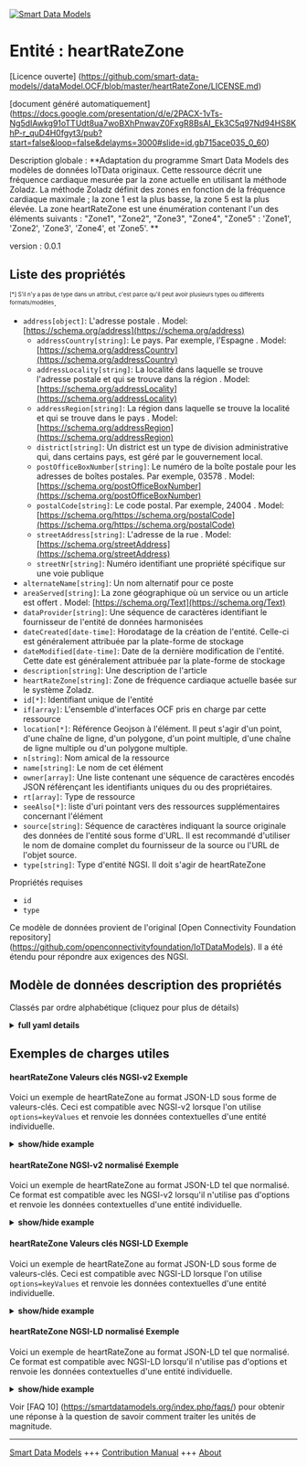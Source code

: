 <!-- 10-Header -->  
[![Smart Data Models](https://smartdatamodels.org/wp-content/uploads/2022/01/SmartDataModels_logo.png "Logo")](https://smartdatamodels.org)  
Entité : heartRateZone  
======================<!-- /10-Header -->  
<!-- 15-License -->  
[Licence ouverte] (https://github.com/smart-data-models//dataModel.OCF/blob/master/heartRateZone/LICENSE.md)  
[document généré automatiquement] (https://docs.google.com/presentation/d/e/2PACX-1vTs-Ng5dIAwkg91oTTUdt8ua7woBXhPnwavZ0FxgR8BsAI_Ek3C5q97Nd94HS8KhP-r_quD4H0fgyt3/pub?start=false&loop=false&delayms=3000#slide=id.gb715ace035_0_60)  
<!-- /15-License -->  
<!-- 20-Description -->  
Description globale : **Adaptation du programme Smart Data Models des modèles de données IoTData originaux. Cette ressource décrit une fréquence cardiaque mesurée par la zone actuelle en utilisant la méthode Zoladz. La méthode Zoladz définit des zones en fonction de la fréquence cardiaque maximale ; la zone 1 est la plus basse, la zone 5 est la plus élevée. La zone heartRateZone est une énumération contenant l'un des éléments suivants : "Zone1", "Zone2", "Zone3", "Zone4", "Zone5" : 'Zone1', 'Zone2', 'Zone3', 'Zone4', et 'Zone5'. **  
version : 0.0.1  
<!-- /20-Description -->  
<!-- 30-PropertiesList -->  

## Liste des propriétés  

<sup><sub>[*] S'il n'y a pas de type dans un attribut, c'est parce qu'il peut avoir plusieurs types ou différents formats/modèles</sub></sup>.  
- `address[object]`: L'adresse postale  . Model: [https://schema.org/address](https://schema.org/address)	- `addressCountry[string]`: Le pays. Par exemple, l'Espagne  . Model: [https://schema.org/addressCountry](https://schema.org/addressCountry)  
	- `addressLocality[string]`: La localité dans laquelle se trouve l'adresse postale et qui se trouve dans la région  . Model: [https://schema.org/addressLocality](https://schema.org/addressLocality)  
	- `addressRegion[string]`: La région dans laquelle se trouve la localité et qui se trouve dans le pays  . Model: [https://schema.org/addressRegion](https://schema.org/addressRegion)  
	- `district[string]`: Un district est un type de division administrative qui, dans certains pays, est géré par le gouvernement local.    
	- `postOfficeBoxNumber[string]`: Le numéro de la boîte postale pour les adresses de boîtes postales. Par exemple, 03578  . Model: [https://schema.org/postOfficeBoxNumber](https://schema.org/postOfficeBoxNumber)  
	- `postalCode[string]`: Le code postal. Par exemple, 24004  . Model: [https://schema.org/https://schema.org/postalCode](https://schema.org/https://schema.org/postalCode)  
	- `streetAddress[string]`: L'adresse de la rue  . Model: [https://schema.org/streetAddress](https://schema.org/streetAddress)  
	- `streetNr[string]`: Numéro identifiant une propriété spécifique sur une voie publique    
- `alternateName[string]`: Un nom alternatif pour ce poste  - `areaServed[string]`: La zone géographique où un service ou un article est offert  . Model: [https://schema.org/Text](https://schema.org/Text)- `dataProvider[string]`: Une séquence de caractères identifiant le fournisseur de l'entité de données harmonisées  - `dateCreated[date-time]`: Horodatage de la création de l'entité. Celle-ci est généralement attribuée par la plate-forme de stockage  - `dateModified[date-time]`: Date de la dernière modification de l'entité. Cette date est généralement attribuée par la plate-forme de stockage  - `description[string]`: Une description de l'article  - `heartRateZone[string]`: Zone de fréquence cardiaque actuelle basée sur le système Zoladz.  - `id[*]`: Identifiant unique de l'entité  - `if[array]`: L'ensemble d'interfaces OCF pris en charge par cette ressource  - `location[*]`: Référence Geojson à l'élément. Il peut s'agir d'un point, d'une chaîne de ligne, d'un polygone, d'un point multiple, d'une chaîne de ligne multiple ou d'un polygone multiple.  - `n[string]`: Nom amical de la ressource  - `name[string]`: Le nom de cet élément  - `owner[array]`: Une liste contenant une séquence de caractères encodés JSON référençant les identifiants uniques du ou des propriétaires.  - `rt[array]`: Type de ressource  - `seeAlso[*]`: liste d'uri pointant vers des ressources supplémentaires concernant l'élément  - `source[string]`: Séquence de caractères indiquant la source originale des données de l'entité sous forme d'URL. Il est recommandé d'utiliser le nom de domaine complet du fournisseur de la source ou l'URL de l'objet source.  - `type[string]`: Type d'entité NGSI. Il doit s'agir de heartRateZone  <!-- /30-PropertiesList -->  
<!-- 35-RequiredProperties -->  
Propriétés requises  
- `id`  - `type`  <!-- /35-RequiredProperties -->  
<!-- 40-RequiredProperties -->  
Ce modèle de données provient de l'original [Open Connectivity Foundation repository] (https://github.com/openconnectivityfoundation/IoTDataModels). Il a été étendu pour répondre aux exigences des NGSI.  
<!-- /40-RequiredProperties -->  
<!-- 50-DataModelHeader -->  
## Modèle de données description des propriétés  
Classés par ordre alphabétique (cliquez pour plus de détails)  
<!-- /50-DataModelHeader -->  
<!-- 60-ModelYaml -->  
<details><summary><strong>full yaml details</strong></summary>    
```yaml  
heartRateZone:    
  description: 'Smart Data Models Program adaptation of the original IoTData data Models. This Resource describes a measured heart rate by the current Zone using the Zoladz method. The Zoladz method defines Zones based on maximum heart rate; Zone 1 is the lowest, Zone 5 is the highest. The heartRateZone is an enumeration containing one of: ''Zone1'', ''Zone2'', ''Zone3'', ''Zone4'', and ''Zone5''. '    
  properties:    
    address:    
      description: The mailing address    
      properties:    
        addressCountry:    
          description: 'The country. For example, Spain'    
          type: string    
          x-ngsi:    
            model: https://schema.org/addressCountry    
            type: Property    
        addressLocality:    
          description: 'The locality in which the street address is, and which is in the region'    
          type: string    
          x-ngsi:    
            model: https://schema.org/addressLocality    
            type: Property    
        addressRegion:    
          description: 'The region in which the locality is, and which is in the country'    
          type: string    
          x-ngsi:    
            model: https://schema.org/addressRegion    
            type: Property    
        district:    
          description: 'A district is a type of administrative division that, in some countries, is managed by the local government'    
          type: string    
          x-ngsi:    
            type: Property    
        postOfficeBoxNumber:    
          description: 'The post office box number for PO box addresses. For example, 03578'    
          type: string    
          x-ngsi:    
            model: https://schema.org/postOfficeBoxNumber    
            type: Property    
        postalCode:    
          description: 'The postal code. For example, 24004'    
          type: string    
          x-ngsi:    
            model: https://schema.org/https://schema.org/postalCode    
            type: Property    
        streetAddress:    
          description: The street address    
          type: string    
          x-ngsi:    
            model: https://schema.org/streetAddress    
            type: Property    
        streetNr:    
          description: Number identifying a specific property on a public street    
          type: string    
          x-ngsi:    
            type: Property    
      type: object    
      x-ngsi:    
        model: https://schema.org/address    
        type: Property    
    alternateName:    
      description: An alternative name for this item    
      type: string    
      x-ngsi:    
        type: Property    
    areaServed:    
      description: The geographic area where a service or offered item is provided    
      type: string    
      x-ngsi:    
        model: https://schema.org/Text    
        type: Property    
    dataProvider:    
      description: A sequence of characters identifying the provider of the harmonised data entity    
      type: string    
      x-ngsi:    
        type: Property    
    dateCreated:    
      description: Entity creation timestamp. This will usually be allocated by the storage platform    
      format: date-time    
      type: string    
      x-ngsi:    
        type: Property    
    dateModified:    
      description: Timestamp of the last modification of the entity. This will usually be allocated by the storage platform    
      format: date-time    
      type: string    
      x-ngsi:    
        type: Property    
    description:    
      description: A description of this item    
      type: string    
      x-ngsi:    
        type: Property    
    heartRateZone:    
      description: Current heart rate zone based on the Zoladz system.    
      enum:    
        - Zone1    
        - Zone2    
        - Zone3    
        - Zone4    
        - Zone5    
      readOnly: true    
      type: string    
      x-ngsi:    
        type: Property    
    id:    
      anyOf:    
        - description: Identifier format of any NGSI entity    
          maxLength: 256    
          minLength: 1    
          pattern: ^[\w\-\.\{\}\$\+\*\[\]`|~^@!,:\\]+$    
          type: string    
          x-ngsi:    
            type: Property    
        - description: Identifier format of any NGSI entity    
          format: uri    
          type: string    
          x-ngsi:    
            type: Property    
      description: Unique identifier of the entity    
      x-ngsi:    
        type: Property    
    if:    
      description: The OCF Interface set supported by this Resource    
      items:    
        enum:    
          - oic.if.s    
          - oic.if.baseline    
        maxLength: 64    
        type: string    
      minItems: 1    
      readOnly: true    
      type: array    
      uniqueItems: true    
      x-ngsi:    
        type: Property    
    location:    
      description: 'Geojson reference to the item. It can be Point, LineString, Polygon, MultiPoint, MultiLineString or MultiPolygon'    
      oneOf:    
        - description: Geojson reference to the item. Point    
          properties:    
            bbox:    
              items:    
                type: number    
              minItems: 4    
              type: array    
            coordinates:    
              items:    
                type: number    
              minItems: 2    
              type: array    
            type:    
              enum:    
                - Point    
              type: string    
          required:    
            - type    
            - coordinates    
          title: GeoJSON Point    
          type: object    
          x-ngsi:    
            type: GeoProperty    
        - description: Geojson reference to the item. LineString    
          properties:    
            bbox:    
              items:    
                type: number    
              minItems: 4    
              type: array    
            coordinates:    
              items:    
                items:    
                  type: number    
                minItems: 2    
                type: array    
              minItems: 2    
              type: array    
            type:    
              enum:    
                - LineString    
              type: string    
          required:    
            - type    
            - coordinates    
          title: GeoJSON LineString    
          type: object    
          x-ngsi:    
            type: GeoProperty    
        - description: Geojson reference to the item. Polygon    
          properties:    
            bbox:    
              items:    
                type: number    
              minItems: 4    
              type: array    
            coordinates:    
              items:    
                items:    
                  items:    
                    type: number    
                  minItems: 2    
                  type: array    
                minItems: 4    
                type: array    
              type: array    
            type:    
              enum:    
                - Polygon    
              type: string    
          required:    
            - type    
            - coordinates    
          title: GeoJSON Polygon    
          type: object    
          x-ngsi:    
            type: GeoProperty    
        - description: Geojson reference to the item. MultiPoint    
          properties:    
            bbox:    
              items:    
                type: number    
              minItems: 4    
              type: array    
            coordinates:    
              items:    
                items:    
                  type: number    
                minItems: 2    
                type: array    
              type: array    
            type:    
              enum:    
                - MultiPoint    
              type: string    
          required:    
            - type    
            - coordinates    
          title: GeoJSON MultiPoint    
          type: object    
          x-ngsi:    
            type: GeoProperty    
        - description: Geojson reference to the item. MultiLineString    
          properties:    
            bbox:    
              items:    
                type: number    
              minItems: 4    
              type: array    
            coordinates:    
              items:    
                items:    
                  items:    
                    type: number    
                  minItems: 2    
                  type: array    
                minItems: 2    
                type: array    
              type: array    
            type:    
              enum:    
                - MultiLineString    
              type: string    
          required:    
            - type    
            - coordinates    
          title: GeoJSON MultiLineString    
          type: object    
          x-ngsi:    
            type: GeoProperty    
        - description: Geojson reference to the item. MultiLineString    
          properties:    
            bbox:    
              items:    
                type: number    
              minItems: 4    
              type: array    
            coordinates:    
              items:    
                items:    
                  items:    
                    items:    
                      type: number    
                    minItems: 2    
                    type: array    
                  minItems: 4    
                  type: array    
                type: array    
              type: array    
            type:    
              enum:    
                - MultiPolygon    
              type: string    
          required:    
            - type    
            - coordinates    
          title: GeoJSON MultiPolygon    
          type: object    
          x-ngsi:    
            type: GeoProperty    
      x-ngsi:    
        type: GeoProperty    
    n:    
      description: Friendly name of the Resource    
      maxLength: 64    
      readOnly: true    
      type: string    
      x-ngsi:    
        type: Property    
    name:    
      description: The name of this item    
      type: string    
      x-ngsi:    
        type: Property    
    owner:    
      description: A List containing a JSON encoded sequence of characters referencing the unique Ids of the owner(s)    
      items:    
        anyOf:    
          - description: Identifier format of any NGSI entity    
            maxLength: 256    
            minLength: 1    
            pattern: ^[\w\-\.\{\}\$\+\*\[\]`|~^@!,:\\]+$    
            type: string    
            x-ngsi:    
              type: Property    
          - description: Identifier format of any NGSI entity    
            format: uri    
            type: string    
            x-ngsi:    
              type: Property    
        description: Unique identifier of the entity    
        x-ngsi:    
          type: Property    
      type: array    
      x-ngsi:    
        type: Property    
    rt:    
      description: Resource Type    
      items:    
        enum:    
          - oic.r.sensor.heart.zone    
        maxLength: 64    
        type: string    
      minItems: 1    
      readOnly: true    
      type: array    
      uniqueItems: true    
      x-ngsi:    
        type: Property    
    seeAlso:    
      description: list of uri pointing to additional resources about the item    
      oneOf:    
        - items:    
            format: uri    
            type: string    
          minItems: 1    
          type: array    
        - format: uri    
          type: string    
      x-ngsi:    
        type: Property    
    source:    
      description: 'A sequence of characters giving the original source of the entity data as a URL. Recommended to be the fully qualified domain name of the source provider, or the URL to the source object'    
      type: string    
      x-ngsi:    
        type: Property    
    type:    
      description: NGSI entity type. It has to be heartRateZone    
      enum:    
        - heartRateZone    
      type: string    
      x-ngsi:    
        type: Property    
  required:    
    - id    
    - type    
  type: object    
  x-derived-from: https://github.com/OpenInterConnect/IoTDataModels/blob/master/heartRateZoneResURI.swagger.json    
  x-disclaimer: 'Redistribution and use in source and binary forms, with or without modification, are permitted  provided that the license conditions are met. Copyleft (c) 2022 Contributors to Smart Data Models Program'    
  x-license-url: https://github.com/smart-data-models/dataModel.OCF/blob/master/heartRateZone/LICENSE.md    
  x-model-schema: https://smart-data-models.github.io/dataModel.IoTDataModels/heartRateZone/schema.json    
  x-model-tags: OCF    
  x-version: 0.0.1    
```  
</details>    
<!-- /60-ModelYaml -->  
<!-- 70-MiddleNotes -->  
<!-- /70-MiddleNotes -->  
<!-- 80-Examples -->  
## Exemples de charges utiles  
#### heartRateZone Valeurs clés NGSI-v2 Exemple  
Voici un exemple de heartRateZone au format JSON-LD sous forme de valeurs-clés. Ceci est compatible avec NGSI-v2 lorsque l'on utilise `options=keyValues` et renvoie les données contextuelles d'une entité individuelle.  
<details><summary><strong>show/hide example</strong></summary>    
```json  
{  
    "id": "urn:ngsi-ld:heartRateZone:id:ENQF:45741847",  
    "dateCreated": "1985-03-21T10:18:33Z",  
    "dateModified": "2001-06-01T12:28:15Z",  
    "source": "Speak fund coach politics rate open. Fly black leave model all these. Occur increase indeed home eight each soon community.",  
    "name": "Throw new behind catch great sport. Everyone family describe wonder par",  
    "alternateName": "Religious partner low conference husband. Director medical game city decide g",  
    "description": "Together authority must best. Artist music his establish could.",  
    "dataProvider": "Research product nice bed. Support may sure meeting subject politics.",  
    "owner": [  
        "urn:ngsi-ld:heartRateZone:items:OFPW:07697765",  
        "urn:ngsi-ld:heartRateZone:items:GPIR:74445561"  
    ],  
    "seeAlso": [  
        "urn:ngsi-ld:heartRateZone:items:KDLO:05139773"  
    ],  
    "location": {  
        "type": "Point",  
        "coordinates": [  
            -52.4623695,  
            100.384494  
        ]  
    },  
    "address": {  
        "streetAddress": "Positive amount official. Small card throw letter. Simply me whose grow according.",  
        "addressLocality": "Chance nat",  
        "addressRegion": "Industry thought office poor nation. Usually argue teach option bed. Cut physical true name any enjoy low.",  
        "addressCountry": "Night which white popul",  
        "postalCode": "Picture why officer store he order. Amount represent weight owner instead. Air reduce executive grow question class.",  
        "postOfficeBoxNumber": "About conference message that city. Main despite region before. Occur information speak roa",  
        "streetNr": "There positive top country walk someone on improve",  
        "district": "Nature history run seek call skin me. Catch memory entire writer "  
    },  
    "areaServed": "Around daughter mouth condition operation. Two su",  
    "rt": [  
        "oic.r.sensor.heart.zone"  
    ],  
    "n": "Fly bag worry always. Base prev",  
    "heartRateZone": "Zone3",  
    "if": [  
        "oic.if.s"  
    ],  
    "type": "heartRateZone"  
}  
```  
</details>  
#### heartRateZone NGSI-v2 normalisé Exemple  
Voici un exemple de heartRateZone au format JSON-LD tel que normalisé. Ce format est compatible avec les NGSI-v2 lorsqu'il n'utilise pas d'options et renvoie les données contextuelles d'une entité individuelle.  
<details><summary><strong>show/hide example</strong></summary>    
```json  
{  
    "id": "urn:ngsi-ld:heartRateZone:id:ENQF:45741847",  
    "dateCreated": {  
        "type": "DateTime",  
        "value": "1985-03-21T10:18:33Z"  
    },  
    "dateModified": {  
        "type": "DateTime",  
        "value": "2001-06-01T12:28:15Z"  
    },  
    "source": {  
        "type": "Text",  
        "value": "Speak fund coach politics rate open. Fly black leave model all these. Occur increase indeed home eight each soon community."  
    },  
    "name": {  
        "type": "Text",  
        "value": "Throw new behind catch great sport. Everyone family describe wonder par"  
    },  
    "alternateName": {  
        "type": "Text",  
        "value": "Religious partner low conference husband. Director medical game city decide g"  
    },  
    "description": {  
        "type": "Text",  
        "value": "Together authority must best. Artist music his establish could."  
    },  
    "dataProvider": {  
        "type": "Text",  
        "value": "Research product nice bed. Support may sure meeting subject politics."  
    },  
    "owner": {  
        "type": "StructuredValue",  
        "value": [  
            "urn:ngsi-ld:heartRateZone:items:OFPW:07697765",  
            "urn:ngsi-ld:heartRateZone:items:GPIR:74445561"  
        ]  
    },  
    "seeAlso": {  
        "type": "StructuredValue",  
        "value": [  
            "urn:ngsi-ld:heartRateZone:items:KDLO:05139773"  
        ]  
    },  
    "location": {  
        "type": "geo:json",  
        "value": {  
            "type": "Point",  
            "coordinates": [  
                -52.4623695,  
                100.384494  
            ]  
        }  
    },  
    "address": {  
        "type": "StructuredValue",  
        "value": {  
            "streetAddress": "Positive amount official. Small card throw letter. Simply me whose grow according.",  
            "addressLocality": "Chance nat",  
            "addressRegion": "Industry thought office poor nation. Usually argue teach option bed. Cut physical true name any enjoy low.",  
            "addressCountry": "Night which white popul",  
            "postalCode": "Picture why officer store he order. Amount represent weight owner instead. Air reduce executive grow question class.",  
            "postOfficeBoxNumber": "About conference message that city. Main despite region before. Occur information speak roa",  
            "streetNr": "There positive top country walk someone on improve",  
            "district": "Nature history run seek call skin me. Catch memory entire writer "  
        }  
    },  
    "areaServed": {  
        "type": "Text",  
        "value": "Around daughter mouth condition operation. Two su"  
    },  
    "rt": {  
        "type": "StructuredValue",  
        "value": [  
            "oic.r.sensor.heart.zone"  
        ]  
    },  
    "n": {  
        "type": "Text",  
        "value": "Fly bag worry always. Base prev"  
    },  
    "heartRateZone": {  
        "type": "Text",  
        "value": "Zone3"  
    },  
    "if": {  
        "type": "StructuredValue",  
        "value": [  
            "oic.if.s"  
        ]  
    },  
    "type": "heartRateZone"  
}  
```  
</details>  
#### heartRateZone Valeurs clés NGSI-LD Exemple  
Voici un exemple de heartRateZone au format JSON-LD sous forme de valeurs-clés. Ceci est compatible avec NGSI-LD lorsque l'on utilise `options=keyValues` et renvoie les données contextuelles d'une entité individuelle.  
<details><summary><strong>show/hide example</strong></summary>    
```json  
{  
    "id": "urn:ngsi-ld:heartRateZone:id:ENQF:45741847",  
    "dateCreated": "1985-03-21T10:18:33Z",  
    "dateModified": "2001-06-01T12:28:15Z",  
    "source": "Speak fund coach politics rate open. Fly black leave model all these. Occur increase indeed home eight each soon community.",  
    "name": "Throw new behind catch great sport. Everyone family describe wonder par",  
    "alternateName": "Religious partner low conference husband. Director medical game city decide g",  
    "description": "Together authority must best. Artist music his establish could.",  
    "dataProvider": "Research product nice bed. Support may sure meeting subject politics.",  
    "owner": [  
        "urn:ngsi-ld:heartRateZone:items:OFPW:07697765",  
        "urn:ngsi-ld:heartRateZone:items:GPIR:74445561"  
    ],  
    "seeAlso": [  
        "urn:ngsi-ld:heartRateZone:items:KDLO:05139773"  
    ],  
    "location": {  
        "type": "Point",  
        "coordinates": [  
            -52.4623695,  
            100.384494  
        ]  
    },  
    "address": {  
        "streetAddress": "Positive amount official. Small card throw letter. Simply me whose grow according.",  
        "addressLocality": "Chance nat",  
        "addressRegion": "Industry thought office poor nation. Usually argue teach option bed. Cut physical true name any enjoy low.",  
        "addressCountry": "Night which white popul",  
        "postalCode": "Picture why officer store he order. Amount represent weight owner instead. Air reduce executive grow question class.",  
        "postOfficeBoxNumber": "About conference message that city. Main despite region before. Occur information speak roa",  
        "streetNr": "There positive top country walk someone on improve",  
        "district": "Nature history run seek call skin me. Catch memory entire writer "  
    },  
    "areaServed": "Around daughter mouth condition operation. Two su",  
    "rt": [  
        "oic.r.sensor.heart.zone"  
    ],  
    "n": "Fly bag worry always. Base prev",  
    "heartRateZone": "Zone3",  
    "if": [  
        "oic.if.s"  
    ],  
    "type": "heartRateZone",  
    "@context": [  
        "https://smartdatamodels.org/context.jsonld"  
    ]  
}  
```  
</details>  
#### heartRateZone NGSI-LD normalisé Exemple  
Voici un exemple de heartRateZone au format JSON-LD tel que normalisé. Ce format est compatible avec NGSI-LD lorsqu'il n'utilise pas d'options et renvoie les données contextuelles d'une entité individuelle.  
<details><summary><strong>show/hide example</strong></summary>    
```json  
{  
    "id": "urn:ngsi-ld:heartRateZone:id:ENQF:45741847",  
    "dateCreated": {  
        "type": "Property",  
        "value": {  
            "@type": "DateTime",  
            "@value": "1985-03-21T10:18:33Z"  
        }  
    },  
    "dateModified": {  
        "type": "Property",  
        "value": {  
            "@type": "DateTime",  
            "@value": "2001-06-01T12:28:15Z"  
        }  
    },  
    "source": {  
        "type": "Property",  
        "value": "Speak fund coach politics rate open. Fly black leave model all these. Occur increase indeed home eight each soon community."  
    },  
    "name": {  
        "type": "Property",  
        "value": "Throw new behind catch great sport. Everyone family describe wonder par"  
    },  
    "alternateName": {  
        "type": "Property",  
        "value": "Religious partner low conference husband. Director medical game city decide g"  
    },  
    "description": {  
        "type": "Property",  
        "value": "Together authority must best. Artist music his establish could."  
    },  
    "dataProvider": {  
        "type": "Property",  
        "value": "Research product nice bed. Support may sure meeting subject politics."  
    },  
    "owner": {  
        "type": "Property",  
        "value": [  
            "urn:ngsi-ld:heartRateZone:items:OFPW:07697765",  
            "urn:ngsi-ld:heartRateZone:items:GPIR:74445561"  
        ]  
    },  
    "seeAlso": {  
        "type": "Property",  
        "value": [  
            "urn:ngsi-ld:heartRateZone:items:KDLO:05139773"  
        ]  
    },  
    "location": {  
        "type": "GeoProperty",  
        "value": {  
            "type": "Point",  
            "coordinates": [  
                -52.4623695,  
                100.384494  
            ]  
        }  
    },  
    "address": {  
        "type": "Property",  
        "value": {  
            "streetAddress": "Positive amount official. Small card throw letter. Simply me whose grow according.",  
            "addressLocality": "Chance nat",  
            "addressRegion": "Industry thought office poor nation. Usually argue teach option bed. Cut physical true name any enjoy low.",  
            "addressCountry": "Night which white popul",  
            "postalCode": "Picture why officer store he order. Amount represent weight owner instead. Air reduce executive grow question class.",  
            "postOfficeBoxNumber": "About conference message that city. Main despite region before. Occur information speak roa",  
            "streetNr": "There positive top country walk someone on improve",  
            "district": "Nature history run seek call skin me. Catch memory entire writer "  
        }  
    },  
    "areaServed": {  
        "type": "Property",  
        "value": "Around daughter mouth condition operation. Two su"  
    },  
    "rt": {  
        "type": "Property",  
        "value": [  
            "oic.r.sensor.heart.zone"  
        ]  
    },  
    "n": {  
        "type": "Property",  
        "value": "Fly bag worry always. Base prev"  
    },  
    "heartRateZone": {  
        "type": "Property",  
        "value": "Zone3"  
    },  
    "if": {  
        "type": "Property",  
        "value": [  
            "oic.if.s"  
        ]  
    },  
    "type": "heartRateZone",  
    "@context": [  
        "https://smartdatamodels.org/context.jsonld"  
    ]  
}  
```  
</details><!-- /80-Examples -->  
<!-- 90-FooterNotes -->  
<!-- /90-FooterNotes -->  
<!-- 95-Units -->  
Voir [FAQ 10] (https://smartdatamodels.org/index.php/faqs/) pour obtenir une réponse à la question de savoir comment traiter les unités de magnitude.  
<!-- /95-Units -->  
<!-- 97-LastFooter -->  
---  
[Smart Data Models](https://smartdatamodels.org) +++ [Contribution Manual](https://bit.ly/contribution_manual) +++ [About](https://bit.ly/Introduction_SDM)<!-- /97-LastFooter -->  
